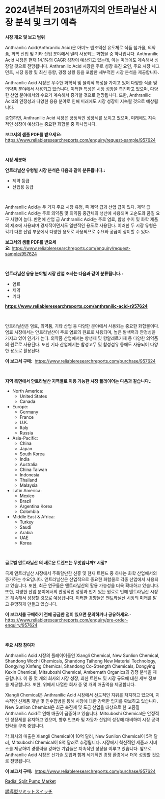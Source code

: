 <p><h1>2024년부터 2031년까지의 안트라닐산 시장 분석 및 크기 예측</h1></p><p><strong>시장 개요 및 보고 범위</strong></p>
<p><p>Anthranilic Acid(Anthranilic Acid)은 아미노 벤조익산 유도체로 식품 첨가물, 의약품, 화학 산업 및 기타 산업 분야에서 널리 사용되는 화합물 중 하나입니다. Anthranilic Acid 시장은 현재 14.1%의 CAGR 성장이 예상되고 있는데, 이는 미래에도 계속해서 성장할 것으로 전망됩니다. Anthranilic Acid 시장은 주로 성장 촉진 요인, 주요 시장 세그먼트, 시장 동향 및 최신 동향, 경쟁 상황 등을 포함한 세부적인 시장 분석을 제공합니다. </p><p>Anthranilic Acid 시장은 우수한 화학적 및 물리적 특성을 가지고 있어 다양한 식품 및 의약품 분야에서 사용되고 있습니다. 이러한 특성은 시장 성장을 촉진하고 있으며, 다양한 산업 분야에서의 수요가 계속해서 증가할 것으로 전망됩니다. 또한, Anthranilic Acid의 안정성과 다양한 응용 분야로 인해 미래에도 시장 성장이 지속될 것으로 예상됩니다.</p><p>종합하면, Anthranilic Acid 시장은 긍정적인 성장세를 보이고 있으며, 미래에도 지속적인 성장이 예상되는 중요한 화합물 중 하나입니다.</p></p>
<p><strong>보고서의 샘플 PDF를 받으세요:</strong> <a href="https://www.reliableresearchreports.com/enquiry/request-sample/957624">https://www.reliableresearchreports.com/enquiry/request-sample/957624</a></p>
<p>&nbsp;</p>
<p><strong>시장 세분화</strong></p>
<p><strong>안트라닐산 유형별 시장 분석은 다음과 같이 분류됩니다.:</strong></p>
<p><ul><li>제약 등급</li><li>산업용 등급</li></ul></p>
<p>&nbsp;</p>
<p><p>Anthranilic Acid는 두 가지 주요 시장 유형, 즉 제약 급과 산업 급이 있다. 제약 급 Anthranilic Acid는 주로 의약품 및 의약품 중간체의 생산에 사용되며 고순도와 품질 요구 사항이 높다. 반면에 산업 급 Anthranilic Acid는 주로 염료, 합성 수지 및 화학 제품의 제조에 사용되며 경제적이면서도 일반적인 용도로 사용된다. 이러한 두 시장 유형은 각기 다른 산업 부문에서 다양한 용도로 사용되므로 수요와 공급이 상이할 수 있다.</p></p>
<p><strong>보고서의 샘플 PDF를 받으세요:</strong>&nbsp;<a href="https://www.reliableresearchreports.com/enquiry/request-sample/957624">https://www.reliableresearchreports.com/enquiry/request-sample/957624</a></p>
<p>&nbsp;</p>
<p><strong> 안트라닐산 응용 분야별 시장 산업 조사는 다음과 같이 분류됩니다.:</strong></p>
<p><ul><li>염료</li><li>제약</li><li>기타</li></ul></p>
<p><strong><a href="https://www.reliableresearchreports.com/anthranilic-acid-r957624">https://www.reliableresearchreports.com/anthranilic-acid-r957624</a></strong></p>
<p>&nbsp;</p>
<p><p>안트라닐산은 염료, 의약품, 기타 산업 등 다양한 분야에서 사용되는 중요한 화합물이다. 염료 시장에서는 안트라닐산이 주로 염료의 원료로 사용되며, 높은 발색력과 안정성을 가지고 있어 인기가 높다. 의약품 산업에서는 항생제 및 항알레르기제 등 다양한 의약품의 원료로 사용된다. 또한 기타 산업에서는 합성고무 및 합성섬유 등에도 사용되어 다양한 용도로 활용된다.</p></p>
<p><strong>이 보고서 구매:</strong>&nbsp; <a href="https://www.reliableresearchreports.com/purchase/957624">https://www.reliableresearchreports.com/purchase/957624</a></p>
<p>&nbsp;</p>
<p><strong>지역 측면에서 안트라닐산 지역별로 이용 가능한 시장 플레이어는 다음과 같습니다.:</strong></p>
<p><ul>
    <li>
        North America:
        <ul>
            <li>United States</li>
            <li>Canada</li>
        </ul>
    </li>
    <li>
        Europe:
        <ul>
            <li>Germany</li>
            <li>France</li>
            <li>U.K.</li>
            <li>Italy</li>
            <li>Russia</li>
        </ul>
    </li>
    <li>
        Asia-Pacific:
        <ul>
            <li>China</li>
            <li>Japan</li>
            <li>South Korea</li>
            <li>India</li>
            <li>Australia</li>
            <li>China Taiwan</li>
            <li>Indonesia</li>
            <li>Thailand</li>
            <li>Malaysia</li>
        </ul>
    </li>
    <li>
        Latin America:
        <ul>
            <li>Mexico</li>
            <li>Brazil</li>
            <li>Argentina Korea</li>
            <li>Colombia</li>
        </ul>
    </li>
    <li>
        Middle East & Africa:
        <ul>
            <li>Turkey</li>
            <li>Saudi</li>
            <li>Arabia</li>
            <li>UAE</li>
            <li>Korea</li>
        </ul>
    </li>
    </ul></p>
<p>&nbsp;</p>
<p><strong>글로벌 안트라닐산 의 새로운 트렌드는 무엇입니까? 시장?</strong></p>
<p><p>국제 앤트라닐산 시장에서 주목할만한 신흥 및 현재 트렌드 중 하나는 화학 산업에서의 증가하는 수요입니다. 앤트라닐산은 산업적으로 중요한 화합물로 각종 산업에서 사용되고 있습니다. 또한, 최근 연구들은 앤트라닐산의 활용 가능성을 더욱 확대하고 있습니다. 또한, 다양한 산업 분야에서의 안정적인 성장과 인기 있는 원료로 인해 앤트라닐산 시장은 계속해서 성장할 것으로 예상됩니다. 이러한 경향들은 앤트라닐산 시장의 미래를 밝고 유망하게 만들고 있습니다.</p></p>
<p><strong>이 보고서를 구매하기 전에 궁금한 점이 있으면 문의하거나 공유하세요.</strong>- <a href="https://www.reliableresearchreports.com/enquiry/pre-order-enquiry/957624">https://www.reliableresearchreports.com/enquiry/pre-order-enquiry/957624</a></p>
<p>&nbsp;</p>
<p><strong>주요 시장 참여자</strong></p>
<p><p>Anthranilic Acid 시장의 플레이어들인 Xiangli Chemical, New Sunlion Chemical, Shandong Wochi Chemicals, Shandong Taihong New Material Technology, Dongying Xinfeng Chemical, Shandong Co-Strength Chemicals, Dongying Kexin Chemical, Mitsuboshi Chemical, Ambernath Organics의 경쟁 분석을 제공합니다. 이 중 몇 개의 회사의 시장 성장, 최신 트렌드 및 시장 규모에 대한 세부 정보를 제공합니다. 또한, 위에서 나열한 회사 중 몇 개의 매출액을 제공합니다. </p><p>Xiangli Chemical은 Anthranilic Acid 시장에서 선도적인 지위를 차지하고 있으며, 지속적인 신제품 개발 및 인수합병을 통해 시장에 대한 강력한 입지를 확보하고 있습니다. New Sunlion Chemical은 최근 촉진제 및 도금 산업을 대상으로 한 고품질 Anthranilic Acid로 인해 매출이 급증하고 있습니다. Mitsuboshi Chemical은 안정적인 성장세를 유지하고 있으며, 향후 인프라 및 자동차 산업의 성장에 대비하여 시장 공략 전략을 구축 중입니다.</p><p>각 회사의 매출은 Xiangli Chemical이 10억 달러, New Sunlion Chemical이 5억 달러, Mitsuboshi Chemical이 8억 달러로 추정됩니다. 시장에서 혁신적인 제품과 서비스를 제공하여 경쟁력을 강화한 기업들은 지속적인 성장을 이루고 있습니다. 앞으로 Anthranilic Acid 시장은 신기술 도입과 함께 세계적인 경쟁 환경에서 더욱 성장할 것으로 전망됩니다.</p></p>
<p><strong>이 보고서 구매:</strong>&nbsp;&nbsp;<a href="https://www.reliableresearchreports.com/purchase/957624">https://www.reliableresearchreports.com/purchase/957624</a></p>
<p><p><a href="https://github.com/ChiragRP21/Market-Research-Report-List-4/blob/main/radial-split-pump-market.md">Radial Split Pump Market</a></p><p><a href="https://github.com/xemfu2379520/Market-Research-Report-List-1/blob/main/244766521071.md">誘導型リミットスイッチ</a></p></p>
